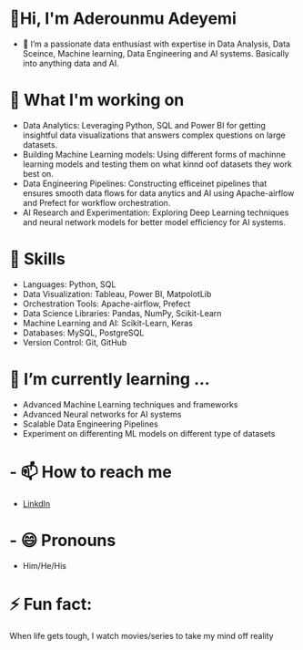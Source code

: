 # 👋Hi, I'm Aderounmu Adeyemi
- 👀 I’m a passionate data enthusiast with expertise in Data Analysis, Data Sceince, Machine learning, Data Engineering and AI systems. Basically into anything data and AI.
#  🔭 What I'm working on
-   Data Analytics: Leveraging Python, SQL and Power BI for getting insightful data visualizations that answers complex questions on large datasets.
-   Building Machine Learning models: Using different forms of machinne learning models and testing them on what kinnd oof datasets they work best on.
-   Data Engineering Pipelines: Constructing efficeinet pipelines that ensures smooth data flows for data anytics and AI using Apache-airflow and Prefect for workflow orchestration.
-   AI Research and Experimentation: Exploring Deep Learning techniques and neural network models for better model efficiency for AI systems.
#  📌 Skills  
- Languages: Python, SQL
- Data Visualization: Tableau, Power BI, MatpolotLib
- Orchestration Tools: Apache-airflow, Prefect
- Data Science Libraries: Pandas, NumPy, Scikit-Learn
- Machine Learning and AI: Scikit-Learn, Keras
- Databases: MySQL, PostgreSQL
- Version Control: Git, GitHub
#  🌱 I’m currently learning ...
- Advanced Machine Learning techniques and frameworks
- Advanced Neural networks for AI systems
- Scalable Data Engineering Pipelines
- Experiment on differenting ML models on different type of datasets
# - 📫 How to reach me
- [LinkdIn](https://www.linkedin.com/in/adeyemi-aderounmu/)
# - 😄 Pronouns
- Him/He/His
# ⚡ Fun fact:
When life gets tough, I watch movies/series to take my mind off reality

<!---
DarkKnight845/DarkKnight845 is a ✨ special ✨ repository because its `README.md` (this file) appears on your GitHub profile.
You can click the Preview link to take a look at your changes.
--->
